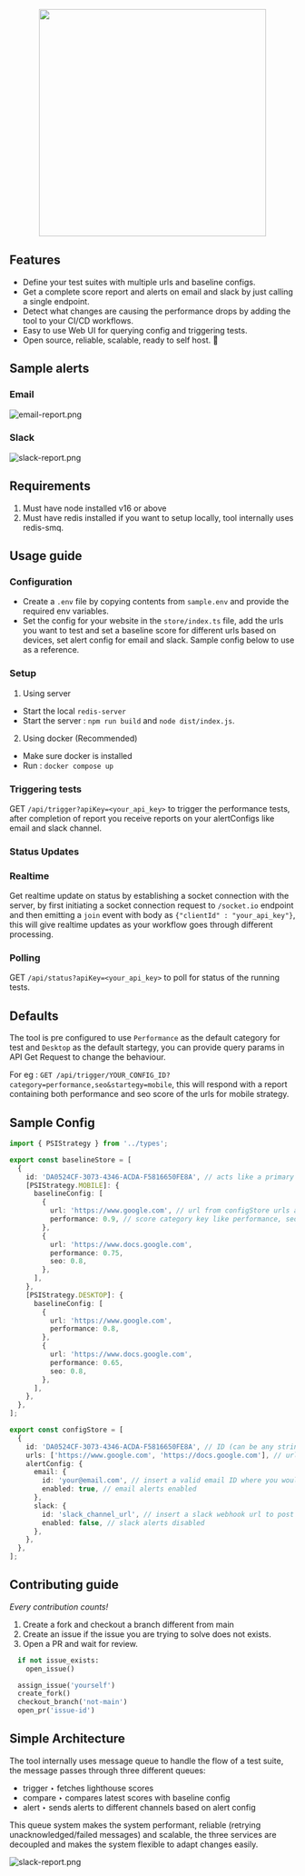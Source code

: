 <p align="center">
  <img src="docs/hero.png" height="400" />
</p>

## Features

- Define your test suites with multiple urls and baseline configs.
- Get a complete score report and alerts on email and slack by just calling a single endpoint.
- Detect what changes are causing the performance drops by adding the tool to your CI/CD workflows.
- Easy to use Web UI for querying config and triggering tests.
- Open source, reliable, scalable, ready to self host. 🚀

## Sample alerts

### Email

![email-report.png](./docs/email-report.png)

### Slack

![slack-report.png](./docs/slack-report.png)

## Requirements

1. Must have node installed v16 or above
2. Must have redis installed if you want to setup locally, tool internally uses redis-smq.

## Usage guide

### Configuration

- Create a `.env` file by copying contents from `sample.env` and provide the required env variables.
- Set the config for your website in the `store/index.ts` file, add the urls you want to test and set a baseline score for different urls based on devices, set alert config for email and slack. Sample config below to use as a reference.

### Setup

1. Using server

- Start the local `redis-server`
- Start the server : `npm run build` and `node dist/index.js`.

2. Using docker (Recommended)

- Make sure docker is installed
- Run : `docker compose up`

### Triggering tests

GET `/api/trigger?apiKey=<your_api_key>` to trigger the performance tests, after completion of report you receive reports on your alertConfigs like email and slack channel.

### Status Updates

### Realtime

Get realtime update on status by establishing a socket connection with the server, by first initiating a socket connection request to `/socket.io` endpoint and then emitting a `join` event with body as `{"clientId" : "your_api_key"}`, this will give realtime updates as your workflow goes through different processing.

### Polling

GET `/api/status?apiKey=<your_api_key>` to poll for status of the running tests.

## Defaults

The tool is pre configured to use `Performance` as the default category for test and `Desktop` as the default startegy, you can provide query params in API Get Request to change the behaviour.

For eg : `GET /api/trigger/YOUR_CONFIG_ID?category=performance,seo&startegy=mobile`, this will respond with a report containing both performance and seo score of the urls for mobile strategy.

## Sample Config

```ts
import { PSIStrategy } from '../types';

export const baselineStore = [
  {
    id: 'DA0524CF-3073-4346-ACDA-F5816650FE8A', // acts like a primary key for a test suite
    [PSIStrategy.MOBILE]: {
      baselineConfig: [
        {
          url: 'https://www.google.com', // url from configStore urls array
          performance: 0.9, // score category key like performance, seo, accessibility , best-practises
        },
        {
          url: 'https://www.docs.google.com',
          performance: 0.75,
          seo: 0.8,
        },
      ],
    },
    [PSIStrategy.DESKTOP]: {
      baselineConfig: [
        {
          url: 'https://www.google.com',
          performance: 0.8,
        },
        {
          url: 'https://www.docs.google.com',
          performance: 0.65,
          seo: 0.8,
        },
      ],
    },
  },
];

export const configStore = [
  {
    id: 'DA0524CF-3073-4346-ACDA-F5816650FE8A', // ID (can be any string) for associating baseline with config
    urls: ['https://www.google.com', 'https://docs.google.com'], // urls to be included in the test suite
    alertConfig: {
      email: {
        id: 'your@email.com', // insert a valid email ID where you would like to get alerts
        enabled: true, // email alerts enabled
      },
      slack: {
        id: 'slack_channel_url', // insert a slack webhook url to post data to
        enabled: false, // slack alerts disabled
      },
    },
  },
];
```

## Contributing guide

<i>Every contribution counts!</i>

1. Create a fork and checkout a branch different from main
2. Create an issue if the issue you are trying to solve does not exists.
3. Open a PR and wait for review.

```python
  if not issue_exists:
    open_issue()

  assign_issue('yourself')
  create_fork()
  checkout_branch('not-main')
  open_pr('issue-id')
```

## Simple Architecture

The tool internally uses message queue to handle the flow of a test suite, the message passes through three different queues:

- trigger ‣ fetches lighthouse scores
- compare ‣ compares latest scores with baseline config
- alert ‣ sends alerts to different channels based on alert config

This queue system makes the system performant, reliable (retrying unacknowledged/failed messages) and scalable, the three services are decoupled and makes the system flexible to adapt changes easily.

![slack-report.png](./docs/fast-report.png)
